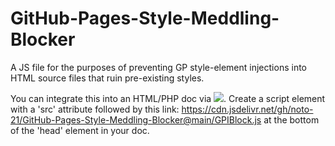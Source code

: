 # GitHub-Pages-Style-Meddling-Blocker
A JS file for the purposes of preventing GP style-element injections into HTML source files that ruin pre-existing styles.

You can integrate this into an HTML/PHP doc via <a href="https://www.jsdelivr.com/"><img src="https://img.shields.io/badge/-jsDelivr-%23F4802C?style=plastic&labelColor=white&logo=jsdelivr&logoColor=black"></a>. Create a script element with a 'src' attribute followed by this link: https://cdn.jsdelivr.net/gh/noto-21/GitHub-Pages-Style-Meddling-Blocker@main/GPIBlock.js at the bottom of the 'head' element in your doc.
